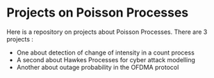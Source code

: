 # Projects on Poisson Processes

Here is a repository on projects about Poisson Processes. 
There are 3 projects : 

- One about detection of change of intensity in a count process
- A second about Hawkes Processes for cyber attack modelling
- Another about outage probability in the OFDMA protocol
